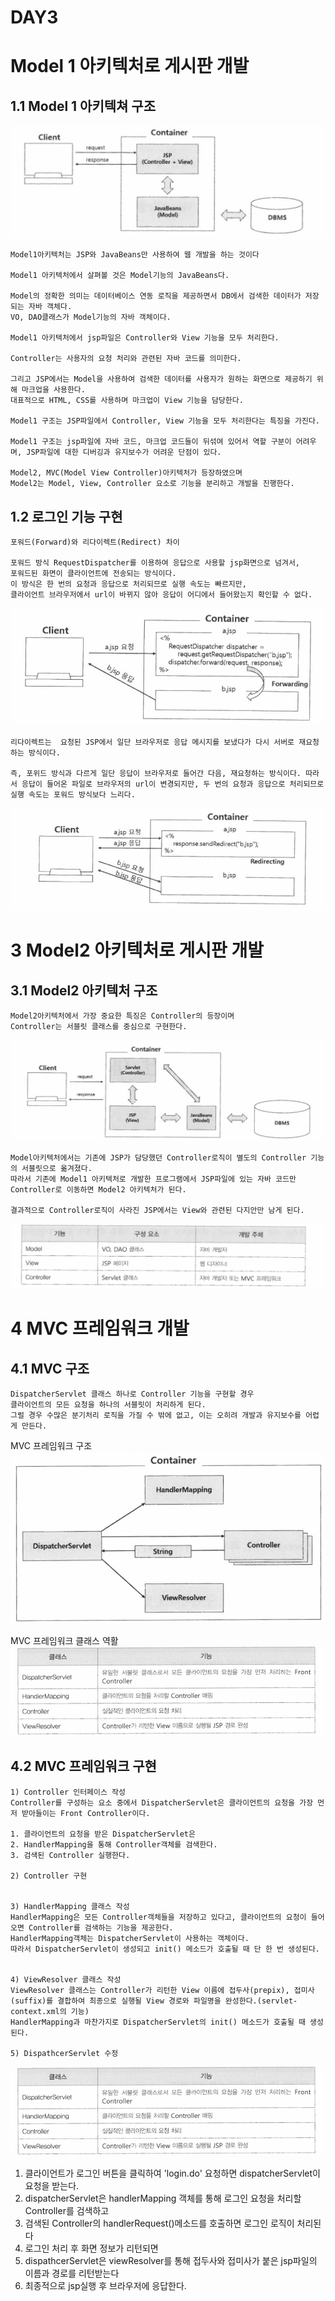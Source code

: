 # DAY3

# Model 1 아키텍처로 게시판 개발

## 1.1 Model 1 아키텍쳐 구조

![Alt text](day3_img/image-25.png)

    Model1아키텍처는 JSP와 JavaBeans만 사용하여 웹 개발을 하는 것이다

    Model1 아키텍처에서 살펴볼 것은 Model기능의 JavaBeans다.

    Model의 정확한 의미는 데이터베이스 연동 로직을 제공하면서 DB에서 검색한 데이터가 저장되는 자바 객체다. 
    VO, DAO클래스가 Model기능의 자바 객체이다.

    Model1 아키텍처에서 jsp파일은 Controller와 View 기능을 모두 처리한다.

    Controller는 사용자의 요청 처리와 관련된 자바 코드를 의미한다.

    그리고 JSP에서는 Model을 사용하여 검색한 데이터를 사용자가 원하는 화면으로 제공하기 위해 마크업을 사용한다. 
    대표적으로 HTML, CSS를 사용하며 마크업이 View 기능을 담당한다.    

    Model1 구조는 JSP파일에서 Controller, View 기능을 모두 처리한다는 특징을 가진다.

    Model1 구조는 jsp파일에 자바 코드, 마크업 코드들이 뒤섞여 있어서 역할 구분이 어려우며, JSP파일에 대한 디버깅과 유지보수가 어려운 단점이 있다.
    
    Model2, MVC(Model View Controller)아키텍처가 등장하였으며 
    Model2는 Model, View, Controller 요소로 기능을 분리하고 개발을 진행한다.


## 1.2 로그인 기능 구현

    포워드(Forward)와 리다이렉트(Redirect) 차이

    포워드 방식 RequestDispatcher를 이용하여 응답으로 사용할 jsp화면으로 넘겨서,
    포워드된 화면이 클라이언트에 전송되는 방식이다.
    이 방식은 한 번의 요청과 응답으로 처리되므로 실행 속도는 빠르지만,
    클라이언트 브라우저에서 url이 바뀌지 않아 응답이 어디에서 들어왔는지 확인할 수 없다.

![Alt text](day3_img/image-26.png)

    리다이렉트는  요청된 JSP에서 일단 브라우저로 응답 메시지를 보냈다가 다시 서버로 재요청하는 방식이다.

    즉, 포위드 방식과 다르게 일단 응답이 브라우저로 들어간 다음, 재요청하는 방식이다. 따라서 응답이 들어온 파일로 브라우저의 url이 변경되지만, 두 번의 요청과 응답으로 처리되므로 실행 속도는 포워드 방식보다 느리다.

![Alt text](day3_img/image-27.png)

    

# 3 Model2 아키텍처로 게시판 개발

## 3.1 Model2 아키텍처 구조

    Model2아키텍처에서 가장 중요한 특징은 Controller의 등장이며
    Controller는 서블릿 클래스를 중심으로 구현한다.

![Alt text](day3_img/image-28.png)


    Model아키텍처에서는 기존에 JSP가 담당했던 Controller로직이 별도의 Controller 기능의 서블릿으로 옮겨졌다.
    따라서 기존에 Model1 아키텍처로 개발한 프로그램에서 JSP파일에 있는 자바 코드만 Controller로 이동하면 Model2 아키텍처가 된다.

    결과적으로 Controller로직이 사라진 JSP에서는 View와 관련된 다지안만 남게 된다.

![Alt text](day3_img/image-29.png)    


# 4 MVC 프레임워크 개발

## 4.1 MVC 구조

    DispatcherServlet 클래스 하나로 Controller 기능을 구현할 경우
    클라이언트의 모든 요청을 하나의 서블릿이 처리하게 된다. 
    그럴 경우 수많은 분기처리 로직을 가질 수 밖에 없고, 이는 오히려 개발과 유지보수를 어렵게 만든다.

MVC 프레임워크  구조
![Alt text](day3_img/image-30.png)    


MVC 프레임워크 클래스 역활
![Alt text](day3_img/image-31.png)


## 4.2 MVC 프레임워크 구현

    1) Controller 인터페이스 작성
    Controller를 구성하는 요소 중에서 DispatcherServlet은 클라이언트의 요청을 가장 먼저 받아들이는 Front Controller이다.

    1. 클라이언트의 요청을 받은 DispatcherServlet은 
    2. HandlerMapping을 통해 Controller객체를 검색한다.
    3. 검색된 Controller 실행한다.    

    2) Controller 구현


    3) HandlerMapping 클래스 작성
    HandlerMapping은 모든 Controller객체들을 저장하고 있다고, 클라이언트의 요청이 들어오면 Controller를 검색하는 기능을 제공한다.
    HandlerMapping객체는 DispatcherServlet이 사용하는 객체이다.
    따라서 DispatcherServlet이 생성되고 init() 메소드가 호출될 때 단 한 번 생성된다.


    4) ViewResolver 클래스 작성
    ViewResolver 클래스는 Controller가 리턴한 View 이름에 접두사(prepix), 접미사(suffix)를 결합하여 최종으로 실행될 View 경로와 파일명을 완성한다.(servlet-context.xml의 기능)
    HandlerMapping과 마찬가지로 DispatcherServlet의 init() 메소드가 호출될 때 생성된다.

    5) DispathcerServlet 수정
    
![Alt text](day3_img/image-31.png)


1. 클라이언트가 로그인 버튼을 클릭하여 'login.do' 요청하면 dispatcherServlet이 요청을 받는다.
2. dispatcherServlet은 handlerMapping 객체를 통해 로그인 요청을 처리할 Controller를 검색하고
3. 검색된 Controller의 handlerRequest()메소드를 호출하면 로그인 로직이 처리된다
4. 로그인 처리 후 화면 정보가 리턴되면
5. dispathcerServlet은 viewResolver를 통해 접두사와 접미사가 붙은 jsp파일의 이름과 경로를 리턴받는다
6. 최종적으로 jsp실행 후 브라우저에 응답한다.

